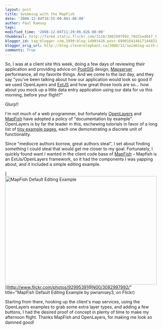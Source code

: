 ```yaml
---
layout: post
title: Swimming with the MapFish
date: '2008-12-04T10:55:00.001-08:00'
author: Paul Ramsey
tags: 
modified_time: '2008-12-04T11:29:06.026-08:00'
thumbnail: http://farm4.static.flickr.com/3110/3082997992_78d31e4647_t.jpg
blogger_id: tag:blogger.com,1999:blog-14903426.post-699016414617144831
blogger_orig_url: http://blog.cleverelephant.ca/2008/12/swimming-with-mapfish.html
comments: True
---
```


So, I was at a client site this week, doing a few days of reviewing their application and providing advice on [PostGIS](http://postgis.refractions.net/) design, [Mapserver](http://mapserver.gis.umn.edu) performance, all my favorite things.  And we come to the last day, and they say "you've been talking about how our application would look so good if we used OpenLayers and [ExtJS](http://www.extjs.com) and how great those tools are so... how about you mock up a little data entry application using our data for us this morning, before your flight?"

Glurp!!

I'm not much of a web programmer, but fortunately [OpenLayers](http://www.openlayers.org) and [MapFish](http://www.mapfish.org) have adopted a policy of "documentation by example".  OpenLayers is by far the leader in this, eschewing tutorials in favor of a long list of [tiny example pages](http://openlayers.org/dev/examples/), each one demonstrating a discrete unit of functionality.

Since "mediocre authors borrow, great authors steal", I set about finding something I could steal that would get me closer to my goal.  Fortunately, I quickly found want I wanted in the client code base of [MapFish](http://www.mapfish.org) &ndash; Mapfish is an ExtJs/OpenLayers framework, so it had the components I was yapping about, and it included a simple editing example.

[<img src="http://farm4.static.flickr.com/3110/3082997992_78d31e4647.jpg" width="500" height="358" alt="MapFish Default Editing Example" />](http://www.flickr.com/photos/92995391@N00/3082997992/" title="MapFish Default Editing Example by pwramsey3, on Flickr)

Starting from there, hooking up the client's map services, using the OpenLayers examples to grab some extra layer types, and adding a few buttons, I had the desired proof of concept in plenty of time to make my afternoon flight.  Thanks MapFish and OpenLayers, for making me look so damned good!

